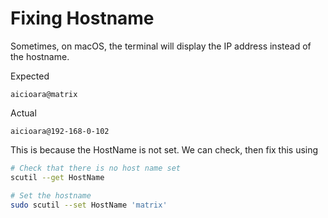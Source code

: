 # Fixing Hostname

Sometimes, on macOS, the terminal will display the IP address instead of the hostname.

Expected

```
aicioara@matrix
```

Actual

```
aicioara@192-168-0-102
```

This is because the HostName is not set. We can check, then fix this using

```bash
# Check that there is no host name set
scutil --get HostName

# Set the hostname
sudo scutil --set HostName 'matrix'
```
